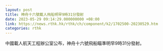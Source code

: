 ```yaml
---
layout: post
title: 神舟十六號載人飛船明早9時31分發射
date: 2023-05-29 09:14:29.000000000 +08:00
link: https://news.rthk.hk/rthk/ch/component/k2/1702500-20230529.htm
categories: rthk
---
```


中國載人航天工程辦公室公布，神舟十六號飛船瞄準明早9時31分發射。
